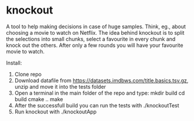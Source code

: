# knockout
A tool to help making decisions in case of huge samples. Think, eg., about choosing a movie to watch on Netflix. The idea behind knockout is to split the selections into small chunks, select a favourite in every chunk and knock out the others. After only a few rounds you will have your favourite movie to watch.

Install:
1. Clone repo
2. Download datafile from https://datasets.imdbws.com/title.basics.tsv.gz, unzip and move it into the tests folder
3. Open a terminal in the main folder of the repo and type:
	mkdir build
	cd build
	cmake ..
	make
4. After the successfull build you can run the tests with
	./knockoutTest
5. Run knockout with
	./knockoutApp
